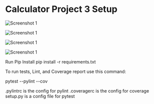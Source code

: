 # Calculator Project 3 Setup
![Screenshot 1](https://i.imgur.com/xpMEBgQ.png)

![Screenshot 1](https://i.imgur.com/JL1uF6S.png)

![Screenshot 1](https://i.imgur.com/iLbfku1.png)

![Screenshot 1](https://i.imgur.com/HvUlXxZ.png)

Run Pip Install
pip install -r requirements.txt

To run tests, Lint, and Coverage report use this command:

pytest  --pylint --cov

.pylintrc is the config for pylint
.coveragerc is the config for coverage
setup.py is a config file for pytest
